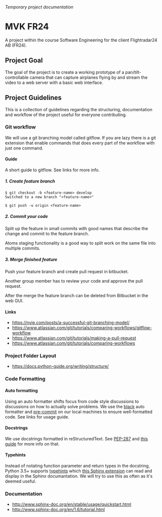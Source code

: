 *Temporary project documentation*

# MVK FR24 #
A project within the course Software Engineering for the client Flightradar24 AB (FR24).

## Project Goal ##
The goal of the project is to create a working prototype of a pan/tilt-controllable camera that can capture airplanes flying by and stream the video to a web server with a basic web interface.

## Project Guidelines ##
This is a collection of guidelines regarding the structuring, documentation and workflow of the project useful for everyone contributing.

### Git workflow ###
We will use a git branching model called gitflow.
If you are lazy there is a git extension that enable commands that does every part of the workflow with just one command.

#### Guide ####
A short guide to gitflow. See links for more info.

##### 1. Create feature branch #####
```
$ git checkout -b <feature-name> develop
Switched to a new branch "<feature-name>"

$ git push -u origin <feature-name>
```

##### 2. Commit your code #####
Split up the feature in small commits with good names that describe the change and commit to the feature branch.

Atoms staging functionality is a good way to split work on the same file into multiple commits.

##### 3. Merge finished feature #####
Push your feature branch and create pull request in bitbucket.

Another group member has to review your code and approve the pull request.

After the merge the feature branch can be deleted from Bitbucket in the web GUI.

#### Links ####
- https://nvie.com/posts/a-successful-git-branching-model/
- https://www.atlassian.com/git/tutorials/comparing-workflows/gitflow-workflow
- https://www.atlassian.com/git/tutorials/making-a-pull-request
- https://www.atlassian.com/git/tutorials/comparing-workflows

### Project Folder Layout ###
- https://docs.python-guide.org/writing/structure/

### Code Formatting ###
#### Auto formatting ####
Using an auto formatter shifts focus from code style discussions to discussions on how to actually solve problems.
We use the [black] auto formatter and [pre-commit] on our local machines to ensure well-formatted code. See links for usage guide.

[black]: https://black.readthedocs.io/
[pre-commit]: https://pre-commit.com/

#### Docstrings ####
We use docstrings formatted in reStructuredText. See [PEP-287] and [this guide][rst docstrings] for more info on that.

[PEP-287]: https://www.python.org/dev/peps/pep-0287/
[rst docstrings]: http://daouzli.com/blog/docstring.html#restructuredtext

#### Typehints ####
Instead of notating function parameter and return types in the docstring, Python 3.5+ supports [typehints] which [this Sphinx extension][typehint extension] can read and display in the Sphinx documantation. We will try to use this as often as it's deemed useful.

[typehints]: https://www.python.org/dev/peps/pep-0484/
[typehint extension]: https://github.com/agronholm/sphinx-autodoc-typehints

### Documentation ###
- http://www.sphinx-doc.org/en/stable/usage/quickstart.html
- http://www.sphinx-doc.org/en/1.6/tutorial.html

